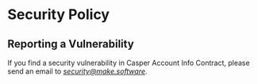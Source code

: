 # Security Policy

## Reporting a Vulnerability

If you find a security vulnerability in Casper Account Info Contract, please send an email to *security@make.software*. 

